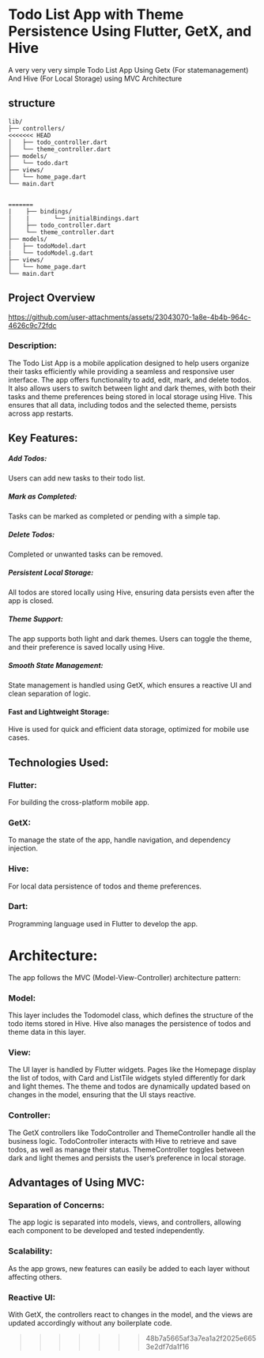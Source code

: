 #  Todo List App with Theme Persistence Using Flutter, GetX, and Hive

A very very very simple Todo List App Using Getx (For statemanagement) And Hive (For Local Storage) 
using MVC Architecture

## structure
```
lib/
├── controllers/
<<<<<<< HEAD
│   ├── todo_controller.dart
│   └── theme_controller.dart
├── models/
│   └── todo.dart
├── views/
│   └── home_page.dart
└── main.dart


=======
|    ├── bindings/
│    |       └── initialBindings.dart  
│    ├── todo_controller.dart
│    └── theme_controller.dart
├── models/
│   ├── todoModel.dart
|   └── todoModel.g.dart
├── views/
│   └── home_page.dart
└── main.dart
```
## Project Overview

https://github.com/user-attachments/assets/23043070-1a8e-4b4b-964c-4626c9c72fdc

### Description:
The Todo List App is a mobile application designed to help users organize their tasks efficiently while providing a seamless and responsive user interface. The app offers functionality to add, edit, mark, and delete todos. It also allows users to switch between light and dark themes, with both their tasks and theme preferences being stored in local storage using Hive. This ensures that all data, including todos and the selected theme, persists across app restarts.

## Key Features:
##### Add Todos: 
Users can add new tasks to their todo list.
##### Mark as Completed: 
Tasks can be marked as completed or pending with a simple tap.
##### Delete Todos: 
Completed or unwanted tasks can be removed.
##### Persistent Local Storage: 
All todos are stored locally using Hive, ensuring data persists even after the app is closed.
##### Theme Support: 
The app supports both light and dark themes. Users can toggle the theme, and their preference is saved locally using Hive.
##### Smooth State Management: 
State management is handled using GetX, which ensures a reactive UI and clean separation of logic.
#### Fast and Lightweight Storage: 
Hive is used for quick and efficient data storage, optimized for mobile use cases.

## Technologies Used:
### Flutter: 
For building the cross-platform mobile app.
### GetX: 
To manage the state of the app, handle navigation, and dependency injection.
### Hive: 
For local data persistence of todos and theme preferences.
### Dart: 
Programming language used in Flutter to develop the app.

# Architecture:
The app follows the MVC (Model-View-Controller) architecture pattern:

### Model:
This layer includes the Todomodel class, which defines the structure of the todo items stored in Hive.
Hive also manages the persistence of todos and theme data in this layer.
### View:
The UI layer is handled by Flutter widgets. Pages like the Homepage display the list of todos, with Card and ListTile widgets styled differently for dark and light themes.
The theme and todos are dynamically updated based on changes in the model, ensuring that the UI stays reactive.
### Controller:
The GetX controllers like TodoController and ThemeController handle all the business logic.
TodoController interacts with Hive to retrieve and save todos, as well as manage their status.
ThemeController toggles between dark and light themes and persists the user’s preference in local storage.

## Advantages of Using MVC:
### Separation of Concerns: 
The app logic is separated into models, views, and controllers, allowing each component to be developed and tested independently.
### Scalability: 
As the app grows, new features can easily be added to each layer without affecting others.
### Reactive UI: 
With GetX, the controllers react to changes in the model, and the views are updated accordingly without any boilerplate code.
>>>>>>> 48b7a5665af3a7ea1a2f2025e6653e2df7da1f16

